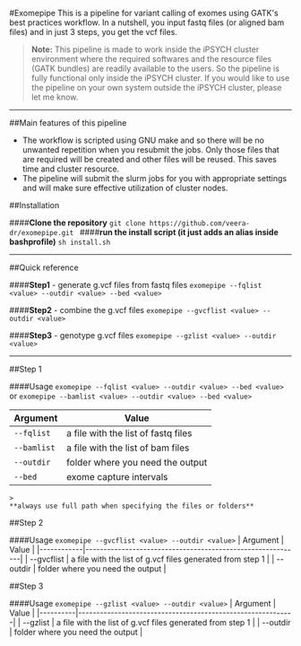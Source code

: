 
#Exomepipe
This is a pipeline for variant calling of exomes using GATK's best practices workflow.  In a nutshell, you input fastq files (or aligned bam files) and in just 3 steps, you get the vcf files. 

>**Note:** 
This pipeline is made to work inside the iPSYCH cluster environment where the required softwares and the resource files (GATK bundles) are readily available to the users. So the pipeline is fully functional only inside the iPSYCH cluster. If you would like to use the pipeline on your own system outside the iPSYCH cluster, please let me know.

------

##Main features of this pipeline 
- The workflow is scripted using GNU make and so there will be no unwanted repetition when you resubmit the jobs. Only those files that are required will be created and other files will be reused. This saves time and cluster resource. 
- The pipeline will submit the slurm jobs for you with appropriate settings and  will make sure effective utilization of cluster nodes. 



##Installation

####**Clone the repository**
`git clone https://github.com/veera-dr/exomepipe.git
`
####**run the install script (it just adds an alias inside bashprofile)**
`sh install.sh`


----------


##Quick reference

####**Step1** -  generate g.vcf files from fastq files
`exomepipe --fqlist <value> --outdir <value> --bed <value>`

####**Step2** - combine the g.vcf files
`exomepipe --gvcflist <value> --outdir <value>`

####**Step3** - genotype g.vcf files
`exomepipe --gzlist <value> --outdir <value>`


----------


##Step 1

####Usage
`exomepipe --fqlist <value> --outdir <value> --bed <value>`
or
`exomepipe --bamlist <value> --outdir <value> --bed <value>`

| Argument | Value                                                                   |
|----------|-------------------------------------------------------------------------|
| `--fqlist` | a file with the list of fastq files  |
| `--bamlist` | a file with the list of bam files  |
| `--outdir` | folder where you need the output                                        |
| `--bed`    | exome capture intervals                                                 |

	> 
	**always use full path when specifying the files or folders**

##Step 2

####Usage
`exomepipe --gvcflist <value> --outdir <value>`
| Argument   | Value                                                      |
|------------|------------------------------------------------------------|
| --gvcflist | a file with the  list of g.vcf files generated from step 1 |
| --outdir   | folder where you need the output                           |

##Step 3

####Usage
`exomepipe --gzlist <value> --outdir <value>`
| Argument | Value                                                      |
|----------|------------------------------------------------------------|
| --gzlist | a file with the  list of g.vcf files generated from step 1 |
| --outdir | folder where you need the output                           |
